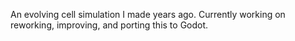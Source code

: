 An evolving cell simulation I made years ago. Currently working on reworking, improving, and porting this to Godot.

